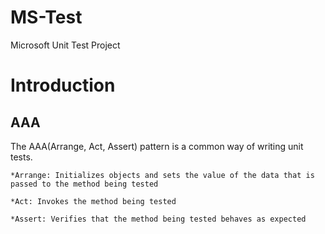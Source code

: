 # MS-Test
Microsoft Unit Test Project

# Introduction

## AAA

The AAA(Arrange, Act, Assert) pattern is a common way of writing unit tests.

	*Arrange: Initializes objects and sets the value of the data that is passed to the method being tested

	*Act: Invokes the method being tested

	*Assert: Verifies that the method being tested behaves as expected